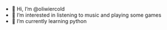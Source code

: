- 👋 Hi, I’m @oliwiercold
- 👀 I’m interested in listening to music and playing some games
- 🌱 I’m currently learning python
